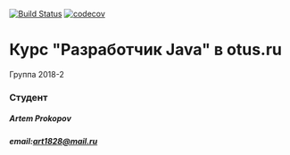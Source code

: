 [![Build Status](https://travis-ci.org/artemprokopov/OtusJava_2018_1.svg?branch=master)](https://travis-ci.org/artemprokopov/OtusJava_2018_1)
[![codecov](https://codecov.io/gh/artemprokopov/OtusJava_2018_1/branch/master/graph/badge.svg)](https://codecov.io/gh/artemprokopov/OtusJava_2018_1)
# Курс "Разработчик Java" в otus.ru
Группа 2018-2

### Студент ###
##### Artem Prokopov
##### email:art1828@mail.ru
